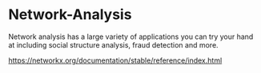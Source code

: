 # Network-Analysis
Network analysis has a large variety of applications you can try your hand at including social structure analysis, fraud detection and more.  

https://networkx.org/documentation/stable/reference/index.html
